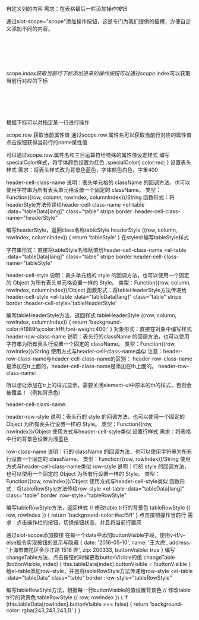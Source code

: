 
自定义列的内容
需求：在表格最后一栏添加操作按钮

通过slot-scope="scope"添加操作按钮，这是专门为我们提供的插槽，方便自定义添加不同的内容。
<pre>
<code>
   <template slot-scope="scope">
    <el-button size="mini" type="primary">编辑</el-button>
    <el-button size="mini" type="danger">删除</el-button>
   </template>
   </el-table-column>
   </code>
 </pre>
scope.$index 获取当前行下标
添加进来的操作按钮可以通过scope.$index可以获取当前行对应的下标
<pre>
<el-table-column label="操作" width="160">
   <template slot-scope="scope">
    <el-button size="mini" type="primary" plain @click = "showIndex(scope.$index)">点击显示当前行下标</el-button>
   </template>
   </el-table-column>
   </pre>
根据下标可以对指定某一行进行操作

scope.row 获取当前属性值
通过scope.row.属性名可以获取当前行对应的属性值
<el-table-column label="操作" width="160">
   <template slot-scope="scope">
    <el-button size="mini" type="primary" plain @click = "showName(scope.row.name)">点击获取姓名属性</el-button>
   </template>
   </el-table-column>
点击按钮获得当前行的name属性值

可以通过scope.row.属性名和三目运算符给特殊的属性值设定样式
<el-table-column prop="name" :label="langConfig.table.name[lang]" width="200">
   <template slot-scope="scope">
    <div :class="scope.row.name === '王大虎' ? 'specialColor':''">{{scope.row.name}}</div>
   </template>
   </el-table-column>
编写specialColor样式，将字体颜色设置为红色
.specialColor{
 color:red;
 }
设置表头样式
需求：将表头样式改为背景色蓝色，字体颜色白色，字重400

header-cell-class-name
说明：表头单元格的 className 的回调方法，也可以使用字符串为所有表头单元格设置一个固定的 className。
类型：Function({row, column, rowIndex, columnIndex})/String
函数形式：将headerStyle方法传递给header-cell-class-name
<el-table 
   :data="tableData[lang]" 
   class="table" 
   stripe 
   border 
   :header-cell-class-name="headerStyle"
  >
编写headerStyle，返回class名称tableStyle
headerStyle ({row, column, rowIndex, columnIndex}) {
  return 'tableStyle'
  }
在style中编写tableStyle样式
<style lang = "scss">
 .tableStyle{
 background-color: #1989fa!important;
 color:#fff;
 font-weight:400;
 }
</style>
字符串形式：直接将tableStyle名称赋值给header-cell-class-name
<el-table 
   :data="tableData[lang]" 
   class="table" 
   stripe 
   border 
   header-cell-class-name="tableStyle"
  >
header-cell-style
说明：表头单元格的 style 的回调方法，也可以使用一个固定的 Object 为所有表头单元格设置一样的 Style。
类型：Function({row, column, rowIndex, columnIndex})/Object
函数形式：将tableHeaderStyle方法传递给header-cell-style
<el-table 
   :data="tableData[lang]" 
   class="table" 
   stripe 
   border 
   :header-cell-style='tableHeaderStyle'
  >
编写tableHeaderStyle方法，返回样式
tableHeaderStyle ({row, column, rowIndex, columnIndex}) {
  return 'background-color:#1989fa;color:#fff;font-weight:400;'
  }
对象形式：直接在对象中编写样式
<el-table 
   :data="tableData[lang]" 
   class="table" 
   stripe 
   border 
   :header-cell-style="{
   'background-color': '#1989fa',
   'color': '#fff',
   'font-weight': '400'
  }">
header-row-class-name
说明：表头行的className 的回调方法，也可以使用字符串为所有表头行设置一个固定的 className。
类型：Function({row, rowIndex})/String
使用方式与header-cell-class-name类似
注意：header-row-class-name与header-cell-class-name的区别：
header-row-class-name是添加在tr上面的，header-cell-class-name是添加在th上面的。
header-row-class-name:

所以想让添加在tr上的样式显示，需要关闭element-ui中原本的th的样式，否则会被覆盖！（例如背景色）

header-cell-class-name:

header-row-style
说明：表头行的 style 的回调方法，也可以使用一个固定的 Object 为所有表头行设置一样的 Style。
类型：Function({row, rowIndex})/Object
使用方式与header-cell-style类似
设置行样式
需求：将表格中行的背景色设置为浅蓝色

row-class-name
说明：行的 className 的回调方法，也可以使用字符串为所有行设置一个固定的 className。
类型：Function({row, rowIndex})/String
使用方式与header-cell-class-name类似
row-style
说明：行的 style 的回调方法，也可以使用一个固定的 Object 为所有行设置一样的 Style。
类型：Function({row, rowIndex})/Object
使用方式与header-cell-style类似
函数形式：将tableRowStyle方法传给row-style
<el-table 
   :data="tableData[lang]" 
   class="table" 
   border 
   :row-style="tableRowStyle"
  >
编写tableRowStyle方法，返回样式
// 修改table tr行的背景色
  tableRowStyle ({ row, rowIndex }) {
  return 'background-color:#ecf5ff'
  }
点击按钮操作当前行
需求：点击操作栏的按钮，切换按钮状态，并且将当前行置灰

通过slot-scope添加按钮
<el-table-column label="操作" width="160">
   <template slot-scope="scope">
    <el-button size="mini" type="danger" plain v-if = "scope.row.buttonVisible" @click = "changeTable(scope.row.buttonVisible,scope.$index)">禁用该行</el-button>
    <el-button size="mini" type="primary" plain v-else @click = "changeTable(scope.row.buttonVisible,scope.$index)">启用该行</el-button>
   </template>
   </el-table-column>
在每一个data中添加buttonVisible字段，使用v-if/v-else指令实现按钮的显示与隐藏
{
   date: '2016-05-10',
   name: '王大虎',
   address: '上海市普陀区金沙江路 1518 弄',
   zip: 200333,
   buttonVisible: true
  }
编写changeTable方法，点击按钮的时候更改buttonVisible的值
changeTable (buttonVisible, index) {
  this.tableData[index].buttonVisible = !buttonVisible
  }
给el-table添加row-style，并且将tableRowStyle方法传递给row-style
<el-table 
   :data="tableData" 
   class="table" 
   border 
   :row-style="tableRowStyle"
  >
编写tableRowStyle方法，根据每一行buttonVisible的值设置背景色
// 修改table tr行的背景色
  tableRowStyle ({ row, rowIndex }) {
  if (this.tableData[rowIndex].buttonVisible === false) {
   return 'background-color: rgba(243,243,243,1)'
  }
  }
